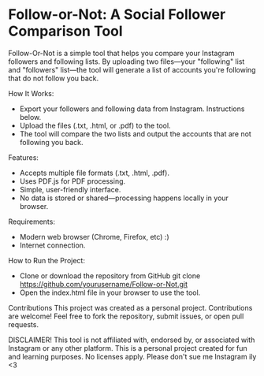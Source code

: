 # Follow-or-Not: A Social Follower Comparison Tool

Follow-Or-Not is a simple tool that helps you compare your Instagram followers and following lists. By uploading two files—your "following" list and "followers" list—the tool will generate a list of accounts you're following that do not follow you back.

How It Works: 
- Export your followers and following data from Instagram. Instructions below.
- Upload the files (.txt, .html, or .pdf) to the tool.
- The tool will compare the two lists and output the accounts that are not following you back.

Features: 
- Accepts multiple file formats (.txt, .html, .pdf).
- Uses PDF.js for PDF processing.
- Simple, user-friendly interface.
- No data is stored or shared—processing happens locally in your browser.

Requirements: 
- Modern web browser (Chrome, Firefox, etc) :)
- Internet connection.

How to Run the Project: 
- Clone or download the repository from GitHub
    git clone https://github.com/yourusername/Follow-or-Not.git
- Open the index.html file in your browser to use the tool.

Contributions
This project was created as a personal project. Contributions are welcome!
Feel free to fork the repository, submit issues, or open pull requests.

DISCLAIMER!
This tool is not affiliated with, endorsed by, or associated with Instagram or any other platform. This is a personal project created for fun and learning purposes. No licenses apply. Please don't sue me Instagram ily <3






